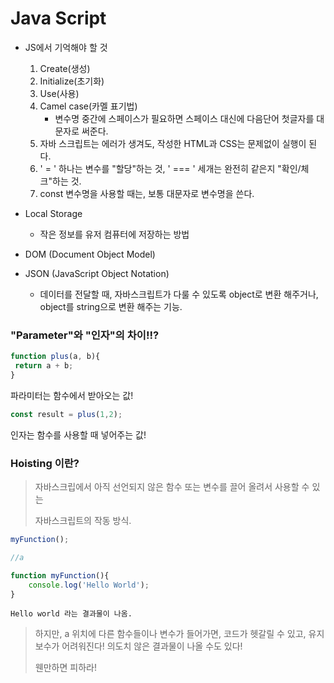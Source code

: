 # Java Script

- JS에서 기억해야 할 것
  1. Create(생성)
  2. Initialize(초기화)
  3. Use(사용)
  4. Camel case(카멜 표기법)
     - 변수명 중간에 스페이스가 필요하면 스페이스 대신에 다음단어 첫글자를 대문자로 써준다.
  5. 자바 스크립트는 에러가 생겨도, 작성한 HTML과 CSS는 문제없이 실행이 된다.
  6. ' = ' 하나는 변수를 "할당"하는 것, ' === ' 세개는 완전히 같은지 "확인/체크"하는 것.
  7. const 변수명을 사용할 때는, 보통 대문자로  변수명을 쓴다.



- Local Storage
  - 작은 정보를 유저 컴퓨터에 저장하는 방법
  

  
- DOM (Document Object Model)



- JSON (JavaScript Object Notation)
  - 데이터를 전달할 때, 자바스크립트가 다룰 수 있도록 object로 변환 해주거나, object를 string으로 변환 해주는 기능.





### "Parameter"와 "인자"의 차이!!?

```js
function plus(a, b){
 return a + b;
}
```

파라미터는 함수에서 받아오는 값!



```js
const result = plus(1,2);
```

인자는 함수를 사용할 때 넣어주는 값!



### Hoisting 이란?

> 자바스크립에서 아직 선언되지 않은 함수 또는 변수를 끌어 올려서 사용할 수 있는 
>
> 자바스크립트의 작동 방식.

```js
myFunction();

//a

function myFunction(){
	console.log('Hello World');
}
```

```
Hello world 라는 결과물이 나옴.
```

> 하지만,  a 위치에 다른 함수들이나 변수가 들어가면, 코드가 헷갈릴 수 있고, 유지보수가 어려워진다! 의도치 않은 결과물이 나올 수도 있다!
>
> 웬만하면 피하라!

